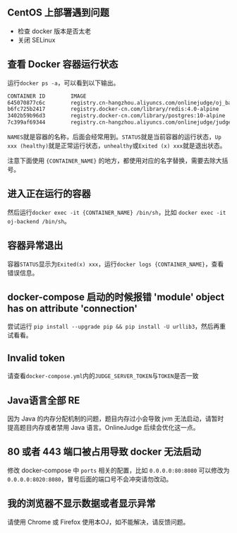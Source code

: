 ## CentOS 上部署遇到问题

 - 检查 docker 版本是否太老
 - 关闭 SELinux
  
## 查看 Docker 容器运行状态

运行`docker ps -a`，可以看到以下输出。

```bash
CONTAINER ID        IMAGE                                                        COMMAND                  CREATED             STATUS                       PORTS                                         NAMES
645070877c6c        registry.cn-hangzhou.aliyuncs.com/onlinejudge/oj_backend     "/bin/sh -c 'sh /app…"   About an hour ago   Up About an hour (healthy)             0.0.0.0:443->1443/tcp, 0.0.0.0:80->8000/tcp   oj-backend
b6fc725b2417        registry.docker-cn.com/library/redis:4.0-alpine              "docker-entrypoint.s…"   About an hour ago   Up About an hour             6379/tcp                                      oj-redis
3402b59b96d3        registry.docker-cn.com/library/postgres:10-alpine            "docker-entrypoint.s…"   About an hour ago   Up About an hour             5432/tcp                                      oj-postgres
7c399af69344        registry.cn-hangzhou.aliyuncs.com/onlinejudge/judge_server   "/bin/sh -c '/bin/ba…"   About an hour ago   Up About an hour (healthy)   8080/tcp                                      judge-server
```

`NAMES`就是容器的名称，后面会经常用到。`STATUS`就是当前容器的运行状态，`Up xxx (healthy)`就是正常运行状态，`unhealthy`或`Exited (x) xxx`就是退出状态。

注意下面使用 `{CONTAINER_NAME}` 的地方，都使用对应的名字替换，需要去除大括号。

## 进入正在运行的容器

然后运行`docker exec -it {CONTAINER_NAME} /bin/sh`，比如 `docker exec -it oj-backend /bin/sh`。

## 容器异常退出

容器`STATUS`显示为`Exited(x) xxx`，运行`docker logs {CONTAINER_NAME}`，查看错误信息。

## docker-compose 启动的时候报错 'module' object has on attribute 'connection'

尝试运行 `pip install --upgrade pip && pip install -U urllib3`，然后再重试看看。

## Invalid token

请查看`docker-compose.yml`内的`JUDGE_SERVER_TOKEN`与`TOKEN`是否一致

## Java语言全部 RE

因为 Java 的内存分配机制的问题，题目内存过小会导致 jvm 无法启动，请暂时提高题目内存或者禁用 Java 语言。OnlineJudge 后续会优化这一点。

## 80 或者 443 端口被占用导致 docker 无法启动

修改 docker-compose 中 `ports` 相关的配置，比如 `0.0.0.0:80:8080` 可以修改为 `0.0.0.0:8020:8080`，冒号后面的端口号不会冲突请勿改动。

## 我的浏览器不显示数据或者显示异常

请使用 Chrome 或 Firefox 使用本OJ，如不能解决，请反馈问题。
